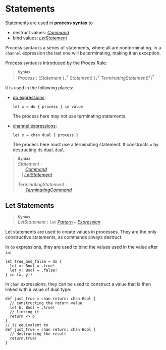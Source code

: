 # Statements

Statements are used in **process syntax** to
- destruct values: [_Command_]
- bind values: [_LetStatement_]

Process syntax is a series of statements, where all are nonterminating. In a `channel` expression the last one will be terminating, making it an exception.

Process syntax is introduced by the _Proces_ Rule:

> **<sup>Syntax</sup>**\
> _Process_ : (_Statement_ (`;`<sup>?</sup> _Statement_) (`;`<sup>?</sup> _TerminatingStatement_)<sup>?</sup>)<sup>?</sup>

It is used in the following places:
- [do expressions](./expressions.md#do-expressions):
  ```par
  let x = do { process } in value
  ```
  The process here may not use terminating statements.

- [channel expressions](expressions.md#channel-expressions):
  ```par
  let x = chan dual { process }
  ```
  The process here must use a terminating statement. It constructs `x` by destructing its dual, `dual`.


> **<sup>Syntax</sup>**\
> _Statement_ :\
> &nbsp;&nbsp; &nbsp;&nbsp; [_Command_] \
> &nbsp;&nbsp; | [_LetStatement_]
>
> _TerminatingStatement_ :\
> &nbsp;&nbsp; &nbsp;&nbsp; [_TerminatingCommand_]

## Let Statements

> **<sup>Syntax</sup>**\
> _LetStatement_ : `let` [_Pattern_] `=` [_Expression_]

Let statements are used to create values in processes. They are the only constructive statements, as commands always destruct.

In `do` expressions, they are used to bind the values used in the value after `in`:
```par
let true_and_false = do {
  let x: Bool = .true!
  let y: Bool = .false!
} in (x, y)!
```

In `chan` expressions, they can be used to construct a value that is then linked with a value of dual type:
```par
def just_true = chan return: chan Bool {
  // constructing the return value
  let b: Bool = .true!
  // linking it
  return <> b
}
// is equivalent to
def just_true = chan return: chan Bool {
  // destructing the result
  return.true!
}
```

[_Command_]: ./statements/commands.md
[_LetStatement_]: #let-statements
[_Pattern_]: patterns.md
[_Expression_]: expressions.md
[_TerminatingCommand_]: ./statements/commands.md